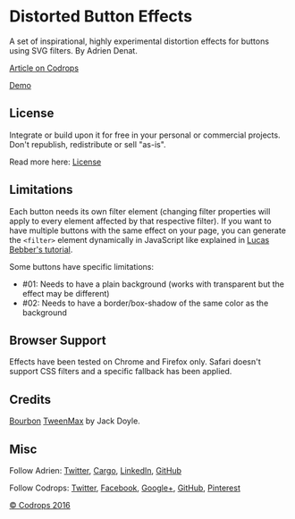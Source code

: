 # Distorted Button Effects

A set of inspirational, highly experimental distortion effects for buttons using SVG filters. By Adrien Denat.

[Article on Codrops](http://tympanus.net/codrops/?p=26866)

[Demo](http://tympanus.net/Development/DistortedButtonEffects/)

## License

Integrate or build upon it for free in your personal or commercial projects. Don't republish, redistribute or sell "as-is". 

Read more here: [License](http://tympanus.net/codrops/licensing/)

## Limitations
Each button needs its own filter element (changing filter properties will apply to every element affected by that respective filter). If you want to have multiple buttons with the same effect on your page, you can generate the `<filter>` element dynamically in JavaScript like explained in [Lucas Bebber's tutorial](http://tympanus.net/codrops/2015/04/08/motion-blur-effect-svg/).

Some buttons have specific limitations:

- #01: Needs to have a plain background (works with transparent but the effect may be different)
- #02: Needs to have a border/box-shadow of the same color as the background

## Browser Support
Effects have been tested on Chrome and Firefox only. Safari doesn't support CSS filters and a specific fallback has been applied.

## Credits

[Bourbon](http://bourbon.io/)
[TweenMax](http://greensock.com) by Jack Doyle.

## Misc

Follow Adrien: [Twitter](https://twitter.com/grsmto), [Cargo](http://cargocollective.com/grsmto/), [LinkedIn](http://fr.linkedin.com/in/adriendenat), [GitHub](https://github.com/grsmto) 

Follow Codrops: [Twitter](http://www.twitter.com/codrops), [Facebook](http://www.facebook.com/pages/Codrops/159107397912), [Google+](https://plus.google.com/101095823814290637419), [GitHub](https://github.com/codrops), [Pinterest](http://www.pinterest.com/codrops/)

[© Codrops 2016](http://www.codrops.com)